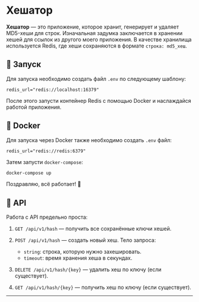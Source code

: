 

# Хешатор

**Хешатор** — это приложение, которое хранит, генерирует и удаляет MD5-хеши для строк. Изначальная задумка заключается в хранении хешей для ссылок из другого моего приложения.
В качестве хранилища используется Redis, где хеши сохраняются в формате `строка: md5_хеш`.

## 🚀 Запуск

Для запуска необходимо создать файл `.env` по следующему шаблону:

```
redis_url="redis://localhost:16379"
```

После этого запусти контейнер Redis с помощью Docker и наслаждайся работой приложения.

## 🐳 Docker

Для запуска через Docker также необходимо создать `.env` файл:

```
redis_url="redis://redis:6379"
```

Затем запусти `docker-compose`:

```bash
docker-compose up
```

Поздравляю, всё работает! 🎉

## 📡 API

Работа с API предельно проста:

1. `GET /api/v1/hash` — получить все сохранённые ключи хешей.
2. `POST /api/v1/hash` — создать новый хеш. Тело запроса:

   * `string`: строка, которую нужно захешировать.
   * `timeout`: время хранения хеша в секундах.
3. `DELETE /api/v1/hash/{key}` — удалить хеш по ключу (если существует).
4. `GET /api/v1/hash/{key}` — получить хеш по ключу (если существует).

---
